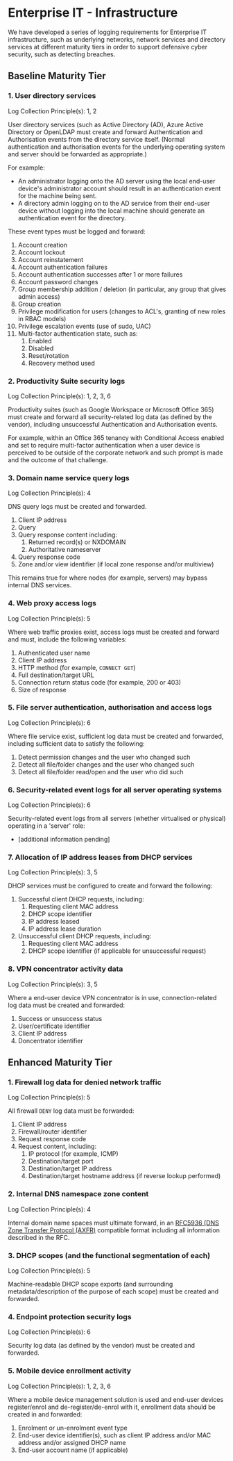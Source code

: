 # Enterprise IT - Infrastructure

We have developed a series of logging requirements for Enterprise IT infrastructure, such as underlying networks, network services and directory services at different maturity tiers in order to support defensive cyber security, such as detecting breaches.

## Baseline Maturity Tier

### 1. User directory services

Log Collection Principle\(s\): 1, 2

User directory services \(such as Active Directory \(AD\), Azure Active Directory or OpenLDAP must create and forward Authentication and Authorisation events from the directory service itself. \(Normal authentication and authorisation events for the underlying operating system and server should be forwarded as appropriate.\)

For example:

-   An administrator logging onto the AD server using the local end-user device's administrator account should result in an authentication event for the machine being sent.
-   A directory admin logging on to the AD service from their end-user device without logging into the local machine should generate an authentication event for the directory.

These event types must be logged and forward:

1.  Account creation
2.  Account lockout
3.  Account reinstatement
4.  Account authentication failures
5.  Account authentication successes after 1 or more failures
6.  Account password changes
7.  Group membership addition / deletion \(in particular, any group that gives admin access\)
8.  Group creation
9.  Privilege modification for users \(changes to ACL's, granting of new roles in RBAC models\)
10. Privilege escalation events \(use of sudo, UAC\)
11. Multi-factor authentication state, such as:
    1.  Enabled
    2.  Disabled
    3.  Reset/rotation
    4.  Recovery method used

### 2. Productivity Suite security logs

Log Collection Principle\(s\): 1, 2, 3, 6

Productivity suites \(such as Google Workspace or Microsoft Office 365\) must create and forward all security-related log data \(as defined by the vendor\), including unsuccessful Authentication and Authorisation events.

For example, within an Office 365 tenancy with Conditional Access enabled and set to require multi-factor authentication when a user device is perceived to be outside of the corporate network and such prompt is made and the outcome of that challenge.

### 3. Domain name service query logs

Log Collection Principle\(s\): 4

DNS query logs must be created and forwarded.

1.  Client IP address
2.  Query
3.  Query response content including:
    1.  Returned record\(s\) or NXDOMAIN
    2.  Authoritative nameserver
4.  Query response code
5.  Zone and/or view identifier \(if local zone response and/or multiview\)

This remains true for where nodes \(for example, servers\) may bypass internal DNS services.

### 4. Web proxy access logs

Log Collection Principle\(s\): 5

Where web traffic proxies exist, access logs must be created and forward and must, include the following variables:

1.  Authenticated user name
2.  Client IP address
3.  HTTP method \(for example, `CONNECT GET`\)
4.  Full destination/target URL
5.  Connection return status code \(for example, 200 or 403\)
6.  Size of response

### 5. File server authentication, authorisation and access logs

Log Collection Principle\(s\): 6

Where file service exist, sufficient log data must be created and forwarded, including sufficient data to satisfy the following:

1.  Detect permission changes and the user who changed such
2.  Detect all file/folder changes and the user who changed such
3.  Detect all file/folder read/open and the user who did such

### 6. Security-related event logs for all server operating systems

Log Collection Principle\(s\): 6

Security-related event logs from all servers \(whether virtualised or physical\) operating in a 'server' role:

-   \[additional information pending\]

### 7. Allocation of IP address leases from DHCP services

Log Collection Principle\(s\): 3, 5

DHCP services must be configured to create and forward the following:

1.  Successful client DHCP requests, including:
    1.  Requesting client MAC address
    2.  DHCP scope identifier
    3.  IP address leased
    4.  IP address lease duration
2.  Unsuccessful client DHCP requests, including:
    1.  Requesting client MAC address
    2.  DHCP scope identifier \(if applicable for unsuccessful request\)

### 8. VPN concentrator activity data

Log Collection Principle\(s\): 3, 5

Where a end-user device VPN concentrator is in use, connection-related log data must be created and forwarded:

1.  Success or unsuccess status
2.  User/certificate identifier
3.  Client IP address
4.  Doncentrator identifier

## Enhanced Maturity Tier

### 1. Firewall log data for denied network traffic

Log Collection Principle\(s\): 5

All firewall `DENY` log data must be forwarded:

1.  Client IP address
2.  Firewall/router identifier
3.  Request response code
4.  Request content, including:
    1.  IP protocol \(for example, ICMP\)
    2.  Destination/target port
    3.  Destination/target IP address
    4.  Destination/target hostname address \(if reverse lookup performed\)

### 2. Internal DNS namespace zone content

Log Collection Principle\(s\): 4

Internal domain name spaces must ultimate forward, in an [RFC5936 \(DNS Zone Transfer Protocol \(AXFR\)](https://tools.ietf.org/html/rfc5936) compatible format including all information described in the RFC.

### 3. DHCP scopes \(and the functional segmentation of each\)

Log Collection Principle\(s\): 5

Machine-readable DHCP scope exports \(and surrounding metadata/description of the purpose of each scope\) must be created and forwarded.

### 4. Endpoint protection security logs

Log Collection Principle\(s\): 6

Security log data \(as defined by the vendor\) must be created and forwarded.

### 5. Mobile device enrollment activity

Log Collection Principle\(s\): 1, 2, 3, 6

Where a mobile device management solution is used and end-user devices register/enrol and de-register/de-enrol with it, enrollment data should be created in and forwarded:

1.  Enrolment or un-enrolment event type
2.  End-user device identifier\(s\), such as client IP address and/or MAC address and/or assigned DHCP name
3.  End-user account name \(if applicable\)

